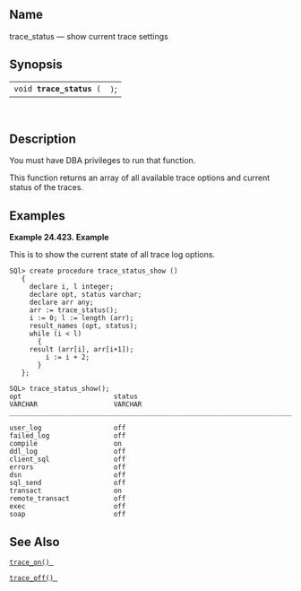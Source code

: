 <div>

<div>

</div>

<div>

## Name

trace_status — show current trace settings

</div>

<div>

## Synopsis

<div>

|                               |      |
|-------------------------------|------|
| `void `**`trace_status`**` (` | `)`; |

<div>

 

</div>

</div>

</div>

<div>

## Description

You must have DBA privileges to run that function.

This function returns an array of all available trace options and
current status of the traces.

</div>

<div>

## Examples

<div>

**Example 24.423. Example**

<div>

This is to show the current state of all trace log options.

``` screen
SQl> create procedure trace_status_show ()
   {
     declare i, l integer;
     declare opt, status varchar;
     declare arr any;
     arr := trace_status();
     i := 0; l := length (arr);
     result_names (opt, status);
     while (i < l)
       {
     result (arr[i], arr[i+1]);
         i := i + 2;
       }
   };

SQL> trace_status_show();
opt                       status
VARCHAR                   VARCHAR
_______________________________________________________________________________

user_log                  off
failed_log                off
compile                   on
ddl_log                   off
client_sql                off
errors                    off
dsn                       off
sql_send                  off
transact                  on
remote_transact           off
exec                      off
soap                      off
```

</div>

</div>

  

</div>

<div>

## See Also

<a href="fn_trace_on.html" class="link" title="trace_on"><code
class="function">trace_on() </code></a>

<a href="fn_trace_off.html" class="link" title="trace_off"><code
class="function">trace_off() </code></a>

</div>

</div>
